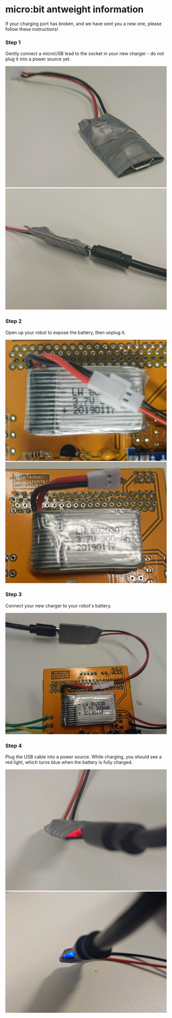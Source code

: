 # micro:bit antweight information

If your charging port has broken, and we have sent you a new one, please follow these instructions!

### Step 1
Gently connect a microUSB lead to the socket in your new charger - do not plug it into a power source yet.

![usb port](charger1.JPG "usb port")
![usb lead in charger](charger2.JPG "usb lead in charger")

### Step 2
Open up your robot to expose the battery, then unplug it.

![battery in robot](battery1.JPG "battery in robot")
![battery unplugged](battery2.JPG "battery unplugged")

### Step 3

Connect your new charger to your robot's battery.

![battery connected](connected1.JPG "battery connected")

### Step 4

Plug the USB cable into a power source.
While charging, you should see a red light, which turns blue when the battery is fully charged.

![battery charging](charging1.JPG "battery charging")
![battery charged](charging2.JPG "battery charged")
